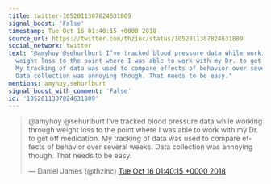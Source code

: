```yaml
---
title: twitter-1052011307824631809
signal_boost: 'False'
timestamp: Tue Oct 16 01:40:15 +0000 2018
source_url: https://twitter.com/thzinc/status/1052011307824631809
social_network: twitter
text: "@amyhoy @sehurlburt I’ve tracked blood pressure data while working through
  weight loss to the point where I was able to work with my Dr. to get off medication.
  My tracking of data was used to compare effects of behavior over several weeks.
  Data collection was annoying though. That needs to be easy."
mentions: amyhoy,sehurlburt
signal_boost_with_comment: 'False'
id: '1052011307824631809'
---
```


<blockquote class="twitter-tweet"><p lang="en" dir="ltr">@amyhoy @sehurlburt I’ve tracked blood pressure data while working through weight loss to the point where I was able to work with my Dr. to get off medication. My tracking of data was used to compare effects of behavior over several weeks. Data collection was annoying though. That needs to be easy.</p>&mdash; Daniel James (@thzinc) <a href="https://twitter.com/thzinc/status/1052011307824631809">Tue Oct 16 01:40:15 +0000 2018</a></blockquote> <script async src="https://platform.twitter.com/widgets.js" charset="utf-8"></script>